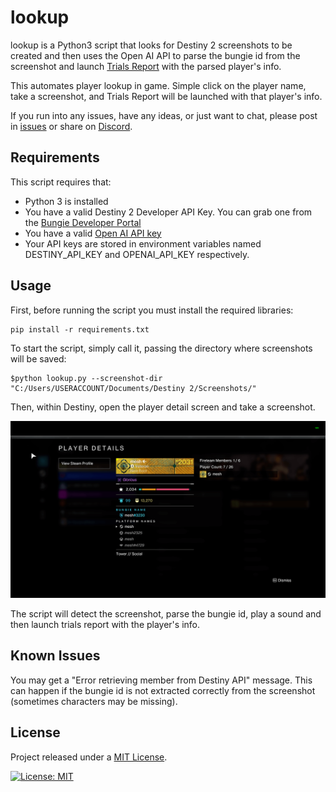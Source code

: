# lookup

lookup is a Python3 script that looks for Destiny 2 screenshots to be created and then uses the Open AI API to parse the bungie id from the screenshot and launch [Trials Report](https://www.destinytrialsreport.com) with the parsed player's info.

This automates player lookup in game. Simple click on the player name, take a screenshot, and Trials Report will be launched with that player's info.

If you run into any issues, have any ideas, or just want to chat, please post in [issues](https://github.com/mikechambers/lookup/issues) or share on [Discord](https://discord.gg/2Y8bV2Mq3p).

## Requirements

This script requires that:

-   Python 3 is installed
-   You have a valid Destiny 2 Developer API Key. You can grab one from the [Bungie Developer Portal](https://www.bungie.net/en/User/API)
-   You have a valid [Open AI API key](https://platform.openai.com/api-keys)
-   Your API keys are stored in environment variables named DESTINY_API_KEY and OPENAI_API_KEY respectively.

## Usage

First, before running the script you must install the required libraries:

```
pip install -r requirements.txt
```

To start the script, simply call it, passing the directory where screenshots will be saved:

```
$python lookup.py --screenshot-dir "C:/Users/USERACCOUNT/Documents/Destiny 2/Screenshots/"
```

Then, within Destiny, open the player detail screen and take a screenshot.

![image](images/screenshot.png)

The script will detect the screenshot, parse the bungie id, play a sound and then launch trials report with the player's info.

## Known Issues

You may get a "Error retrieving member from Destiny API" message. This can happen if the bungie id is not extracted correctly from the screenshot (sometimes characters may be missing).

## License

Project released under a [MIT License](LICENSE.md).

[![License: MIT](https://img.shields.io/badge/License-MIT-orange.svg)](LICENSE.md)
